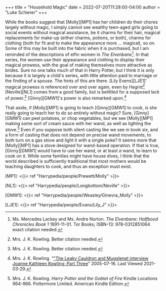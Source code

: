 +++
title = "Household Magic"
date = 2022-07-20T11:28:00-04:00
author = "Luke Schierer"
+++

While the books suggest that [Molly][MP1] has her children do their chores
largely without magic, I simply cannot see wealthy teen-aged girls going to
social events without magical assistance, be it charms for their hair, magical
replacements for make-up (either charms, potions, or both), charms for clothing
(both for fit and to make the appearance more … magical), so on.  Some of this
may be built into the fabric when it is purchased, but I am reminded of the
descriptions of elfin women in _The Elvenbane_[^210329-20].  In that series,
the women use their appearance and clothing to display their magical prowess,
with the goal of making themselves more attractive as brides.  Sure no one talks
much of that in Harry Potter, but I think it is only because it *is* largely a
child's series, with little attention paid to marriage or the finding of a
spouse. The hints of this are there.  [Lily Evens][LJE1]' magical prowess is referenced
over and over again, even by Hagrid[^210329-21] [Neville][NL1] comes from a good
family, but is belittled for a supposed lack of power.[^210329-22] [Ginny][GMW1]'s
power is also remarked upon.[^210329-23]

That aside, if [Molly][MP1] is going to teach [Ginny][GMW1] to cook, is she
really going to teach her to do so entirely without magic?  Sure, [Ginny][GMW1]
can peel potatoes, or chop vegetables, but we see [Molly][MP1] making some sort
of cream sauce with her wand, as well as lighting the stove.[^210329-24] Even
if you suppose both silent casting like we see in book six, and a form of
casting that does not depend on precise wand movements, to both turn on a gas
stove and light it with a single poke? It seems more that [Molly][MP1] has a
stove designed for wand-based operation.  If that is true, [Ginny][GMW1] would
have to use her wand, or at least *a* wand, to learn to cook on it.  While some
families might have house elves, I think that the world described is
sufficiently traditional that most mothers would be teaching daughters to cook,
and thus an exception must exist.

[MP1]: <{{< ref "Harrypedia/people/Prewett/Molly" >}}>

[NL1]: <{{< ref "Harrypedia/people/Longbottom/Neville" >}}>

[GMW1]: <{{< ref "Harrypedia/people/Weasley/Ginevra_Molly" >}}>

[LJE1]: <{{< ref "Harrypedia/people/Evans/Lily_J" >}}>

[^210329-24]: Mrs. J. K. Rowling. _Harry Potter and the Goblet of Fire_
    Kindle Locations 964-966. Pottermore Limited. American Kindle Edition.

[^210329-23]: Mrs. J. K. Rowling.
    "["The Leaky Cauldron and Mugglenet interview Joanne Kathleen Rowling: Part Three](http://www.accio-quote.org/articles/2005/0705-tlc_mugglenet-anelli-3.htm)"
    2005-07-16. Last Viewed 2021-03-29.

[^210329-21]: Mrs. J. K. Rowling. Better citation needed.

[^210329-22]: Mrs. J. K. Rowling. Better citation needed.

[^210329-20]: Ms. Mercedes Lackey and Ms. Andre Norton. _The Elvenbane:
    Halfbood Chronicles Book 1_ 1991-11-01. Tor Books; ISBN-13: 978-0312851064
    exact citation needed.


